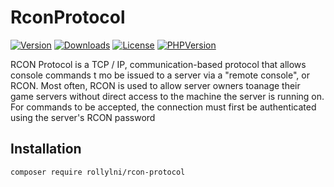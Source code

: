# RconProtocol

[![Version](https://img.shields.io/packagist/v/rollylni/rcon-protocol?style=plastic)](https://packagist.org/packages/rollylni/rcon-protocol)
[![Downloads](https://img.shields.io/packagist/dt/rollylni/rcon-protocol?style=plastic)](https://packagist.org/packages/rollylni/rcon-protocol)
[![License](https://img.shields.io/packagist/l/rollylni/rcon-protocol?style=plastic)](https://en.wikipedia.org/wiki/MIT_License)
[![PHPVersion](https://img.shields.io/packagist/php-v/rollylni/rcon-protocol?style=plastic)](https://packagist.org/packages/rollylni/rcon-protocol)

RCON Protocol is a TCP / IP, communication-based protocol that allows console commands t mo be issued to a server via a "remote console",  or RCON. Most often, RCON is used to allow server owners toanage their game servers without direct access to the machine the server is running on.  For commands to be accepted, the connection must first be authenticated using the server's RCON password

## Installation
```bash
composer require rollylni/rcon-protocol
```
